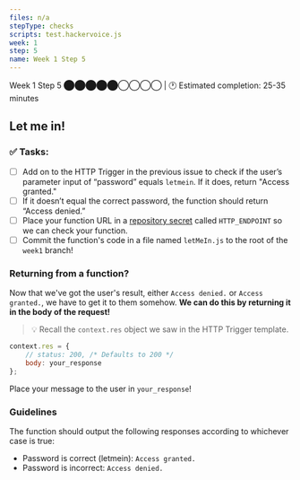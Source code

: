 ```yaml
---
files: n/a
stepType: checks
scripts: test.hackervoice.js
week: 1
step: 5
name: Week 1 Step 5
---
```

Week 1 Step 5 ⬤⬤⬤⬤⬤◯◯◯◯ | 🕐 Estimated completion: 25-35 minutes
## Let me in!

### ✅ Tasks:
- [ ] Add on to the HTTP Trigger in the previous issue to check if the user’s parameter input of “password” equals `letmein`. If it does, return "Access granted."
- [ ] If it doesn’t equal the correct password, the function should return “Access denied.”
- [ ] Place your function URL in a [repository secret](https://docs.github.com/en/actions/reference/encrypted-secrets#creating-encrypted-secrets-for-a-repository) called `HTTP_ENDPOINT` so we can check your function. 
- [ ] Commit the function's code in a file named `letMeIn.js` to the root of the `week1` branch!

### Returning from a function?
Now that we've got the user's result, either `Access denied.` or `Access granted.`, we have to get it to them somehow. **We can do this by returning it in the body of the request!**

> :bulb: Recall the `context.res` object we saw in the HTTP Trigger template.

```js
context.res = {
    // status: 200, /* Defaults to 200 */
    body: your_response
};
```
Place your message to the user in `your_response`!

### Guidelines
The function should output the following responses according to whichever case is true:
- Password is correct (letmein): `Access granted.`
- Password is incorrect: `Access denied.`





